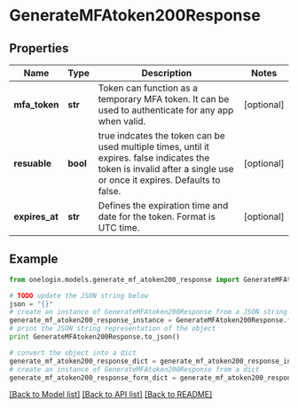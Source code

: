 # GenerateMFAtoken200Response


## Properties
Name | Type | Description | Notes
------------ | ------------- | ------------- | -------------
**mfa_token** | **str** | Token can function as a temporary MFA token. It can be used to authenticate for any app when valid. | [optional] 
**resuable** | **bool** | true indcates the token can be used multiple times, until it expires. false indicates the token is invalid after a single use or once it expires. Defaults to false. | [optional] 
**expires_at** | **str** | Defines the expiration time and date for the token. Format is UTC time. | [optional] 

## Example

```python
from onelogin.models.generate_mf_atoken200_response import GenerateMFAtoken200Response

# TODO update the JSON string below
json = "{}"
# create an instance of GenerateMFAtoken200Response from a JSON string
generate_mf_atoken200_response_instance = GenerateMFAtoken200Response.from_json(json)
# print the JSON string representation of the object
print GenerateMFAtoken200Response.to_json()

# convert the object into a dict
generate_mf_atoken200_response_dict = generate_mf_atoken200_response_instance.to_dict()
# create an instance of GenerateMFAtoken200Response from a dict
generate_mf_atoken200_response_form_dict = generate_mf_atoken200_response.from_dict(generate_mf_atoken200_response_dict)
```
[[Back to Model list]](../README.md#documentation-for-models) [[Back to API list]](../README.md#documentation-for-api-endpoints) [[Back to README]](../README.md)


